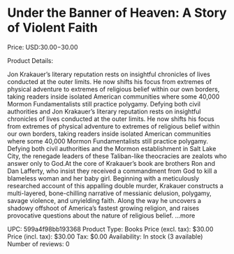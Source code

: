 # Under the Banner of Heaven: A Story of Violent Faith

Price: USD:$30.00-$30.00

Product Details:

Jon Krakauer’s literary reputation rests on insightful chronicles of lives conducted at the outer limits. He now shifts his focus from extremes of physical adventure to extremes of religious belief within our own borders, taking readers inside isolated American communities where some 40,000 Mormon Fundamentalists still practice polygamy. Defying both civil authorities and Jon Krakauer’s literary reputation rests on insightful chronicles of lives conducted at the outer limits. He now shifts his focus from extremes of physical adventure to extremes of religious belief within our own borders, taking readers inside isolated American communities where some 40,000 Mormon Fundamentalists still practice polygamy. Defying both civil authorities and the Mormon establishment in Salt Lake City, the renegade leaders of these Taliban-like theocracies are zealots who answer only to God.At the core of Krakauer’s book are brothers Ron and Dan Lafferty, who insist they received a commandment from God to kill a blameless woman and her baby girl. Beginning with a meticulously researched account of this appalling double murder, Krakauer constructs a multi-layered, bone-chilling narrative of messianic delusion, polygamy, savage violence, and unyielding faith. Along the way he uncovers a shadowy offshoot of America’s fastest growing religion, and raises provocative questions about the nature of religious belief. ...more

UPC: 599a4f98bb193368
Product Type: Books
Price (excl. tax): $30.00
Price (incl. tax): $30.00
Tax: $0.00
Availability: In stock (3 available)
Number of reviews: 0